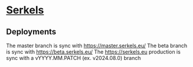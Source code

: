# [Serkels](https://serkels.eu/)

## Deployments

The master branch is sync with https://master.serkels.eu/
The beta branch is sync with https://beta.serkels.eu/
The https://serkels.eu production is sync with a vYYYY.MM.PATCH (ex. v2024.08.0) branch
